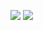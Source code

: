 <a href="https://www.instagram.com/my_diary333/" target="_blank"><img src="https://img.shields.io/badge/instagram-E4405F?style=for-the-badge&logo=instagram&logoColor=white"></a>
<a href="https://www.instagram.com/my_diary333/" target="_blank"><img src="https://img.shields.io/badge/naver-03C75A?style=for-the-badge&logo=naver&logoColor=white"></a>
